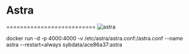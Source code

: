#  Astra
==========================
![astra](https://user-images.githubusercontent.com/24189833/57198539-4a99e580-6f74-11e9-9349-09ef1ba54622.png)


docker run -d -p 4000:4000 -v /etc/astra/astra.conf:/astra.conf --name astra --restart=always sybdata/ace86a37:astra

